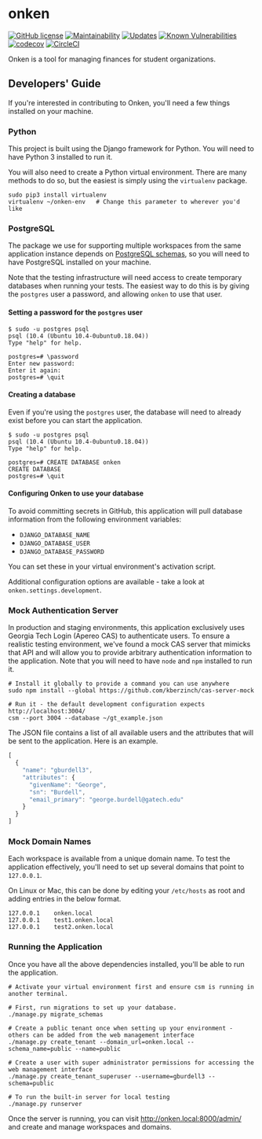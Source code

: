
# onken

[![GitHub license](https://img.shields.io/github/license/robojackets/onken.svg?style=flat-square)](https://raw.githubusercontent.com/robojackets/onken/master/LICENSE)
[![Maintainability](https://api.codeclimate.com/v1/badges/77e98a2e1f866f25c82d/maintainability)](https://codeclimate.com/github/RoboJackets/onken/maintainability)
[![Updates](https://pyup.io/repos/github/RoboJackets/onken/shield.svg)](https://pyup.io/repos/github/RoboJackets/onken/)
[![Known Vulnerabilities](https://snyk.io/test/github/RoboJackets/onken/badge.svg?targetFile=requirements.txt)](https://snyk.io/test/github/RoboJackets/onken?targetFile=requirements.txt)
[![codecov](https://codecov.io/gh/RoboJackets/onken/branch/master/graph/badge.svg)](https://codecov.io/gh/RoboJackets/onken)
[![CircleCI](https://circleci.com/gh/RoboJackets/onken.svg?style=svg)](https://circleci.com/gh/RoboJackets/onken)

Onken is a tool for managing finances for student organizations.

## Developers' Guide

If you're interested in contributing to Onken, you'll need a few things installed on your machine.

### Python

This project is built using the Django framework for Python. You will need to have Python 3 installed to run it.

You will also need to create a Python virtual environment. There are many methods to do so, but the easiest is simply using the `virtualenv` package.

```shell
sudo pip3 install virtualenv
virtualenv ~/onken-env   # Change this parameter to wherever you'd like
```

### PostgreSQL

The package we use for supporting multiple workspaces from the same application instance depends on [PostgreSQL schemas](https://www.postgresql.org/docs/devel/static/ddl-schemas.html), so you will need to have PostgreSQL installed on your machine.

Note that the testing infrastructure will need access to create temporary databases when running your tests. The easiest way to do this is by giving the `postgres` user a password, and allowing `onken` to use that user.
#### Setting a password for the `postgres` user

```
$ sudo -u postgres psql
psql (10.4 (Ubuntu 10.4-0ubuntu0.18.04))
Type "help" for help.

postgres=# \password
Enter new password:
Enter it again:
postgres=# \quit
```

#### Creating a database

Even if you're using the `postgres` user, the database will need to already exist before you can start the application.

```
$ sudo -u postgres psql
psql (10.4 (Ubuntu 10.4-0ubuntu0.18.04))
Type "help" for help.

postgres=# CREATE DATABASE onken
CREATE DATABASE
postgres=# \quit
```

#### Configuring Onken to use your database

To avoid committing secrets in GitHub, this application will pull database information from the following environment variables:

 - `DJANGO_DATABASE_NAME`
 - `DJANGO_DATABASE_USER`
 - `DJANGO_DATABASE_PASSWORD`

You can set these in your virtual environment's activation script.

Additional configuration options are available - take a look at `onken.settings.development`.

### Mock Authentication Server

In production and staging environments, this application exclusively uses Georgia Tech Login (Apereo CAS) to authenticate users. To ensure a realistic testing environment, we've found a mock CAS server that mimicks that API and will allow you to provide arbitrary authentication information to the application. Note that you will need to have `node` and `npm` installed to run it.

```shell
# Install it globally to provide a command you can use anywhere
sudo npm install --global https://github.com/kberzinch/cas-server-mock

# Run it - the default development configuration expects http://localhost:3004/
csm --port 3004 --database ~/gt_example.json
```

The JSON file contains a list of all available users and the attributes that will be sent to the application. Here is an example.

```javascript
[
  {
    "name": "gburdell3",
    "attributes": {
      "givenName": "George",
      "sn": "Burdell",
      "email_primary": "george.burdell@gatech.edu"
    }
  }
]
```

### Mock Domain Names

Each workspace is available from a unique domain name. To test the application effectively, you'll need to set up several domains that point to `127.0.0.1`.

On Linux or Mac, this can be done by editing your `/etc/hosts` as root and adding entries in the below format.

```
127.0.0.1    onken.local
127.0.0.1    test1.onken.local
127.0.0.1    test2.onken.local
```

### Running the Application

Once you have all the above dependencies installed, you'll be able to run the application.

```shell
# Activate your virtual environment first and ensure csm is running in another terminal.

# First, run migrations to set up your database.
./manage.py migrate_schemas

# Create a public tenant once when setting up your environment - others can be added from the web management interface
./manage.py create_tenant --domain_url=onken.local --schema_name=public --name=public

# Create a user with super administrator permissions for accessing the web management interface
./manage.py create_tenant_superuser --username=gburdell3 --schema=public

# To run the built-in server for local testing
./manage.py runserver
```

Once the server is running, you can visit http://onken.local:8000/admin/ and create and manage workspaces and domains.
